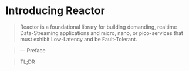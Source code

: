 # Introducing Reactor

> Reactor is a foundational library for building demanding, realtime Data-Streaming applications and micro, nano, or pico-services that must exhibit Low-Latency and be Fault-Tolerant.

> — Preface

> TL;DR


